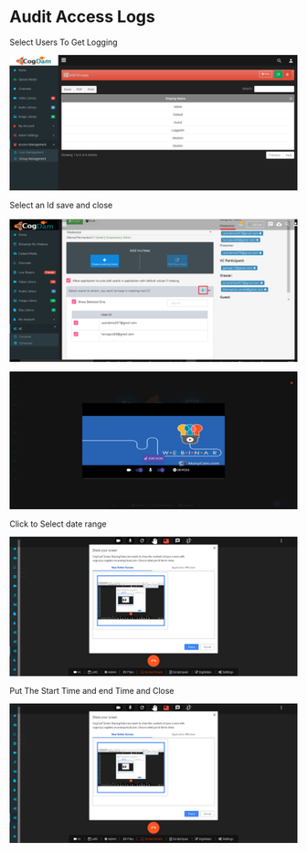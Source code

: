 # Audit Access Logs

Select Users To Get Logging

![](../.gitbook/assets/image%20%28113%29.png)

Select an Id save and close

![](../.gitbook/assets/image%20%28225%29.png)

![](../.gitbook/assets/image%20%28273%29.png)

Click to Select date range

![](../.gitbook/assets/image%20%28164%29.png)

Put The Start Time and end Time and Close

![](../.gitbook/assets/image%20%28219%29.png)

